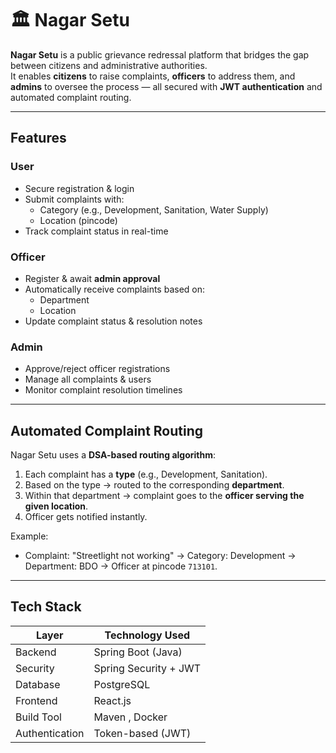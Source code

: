 # 🏛 Nagar Setu 

**Nagar Setu** is a public grievance redressal platform that bridges the gap between citizens and administrative authorities.  
It enables **citizens** to raise complaints, **officers** to address them, and **admins** to oversee the process — all secured with **JWT authentication** and automated complaint routing.

---

##  Features

###  User
- Secure registration & login
- Submit complaints with:
  - Category (e.g., Development, Sanitation, Water Supply)
  - Location (pincode)
- Track complaint status in real-time

###  Officer
- Register & await **admin approval**
- Automatically receive complaints based on:
  - Department
  - Location
- Update complaint status & resolution notes

###  Admin
- Approve/reject officer registrations
- Manage all complaints & users
- Monitor complaint resolution timelines

---

##  Automated Complaint Routing
Nagar Setu uses a **DSA-based routing algorithm**:
1. Each complaint has a **type** (e.g., Development, Sanitation).
2. Based on the type → routed to the corresponding **department**.
3. Within that department → complaint goes to the **officer serving the given location**.
4. Officer gets notified instantly.

Example:
- Complaint: "Streetlight not working" → Category: Development → Department: BDO → Officer at pincode `713101`.

---

##  Tech Stack

| Layer          | Technology Used           |
|----------------|---------------------------|
| Backend        | Spring Boot (Java)        |
| Security       | Spring Security + JWT     |
| Database       | PostgreSQL                |
| Frontend       | React.js                  |
| Build Tool     | Maven , Docker            |
| Authentication | Token-based (JWT)         |

